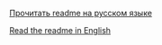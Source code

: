 [Прочитать readme на русском языке](https://github.com/Galileosky-RSA-LLC/templates/blob/master/Iridium/readme_ru.md)

[Read the readme in English](https://github.com/Galileosky-RSA-LLC/templates/blob/master/Iridium/readme_en.md)
